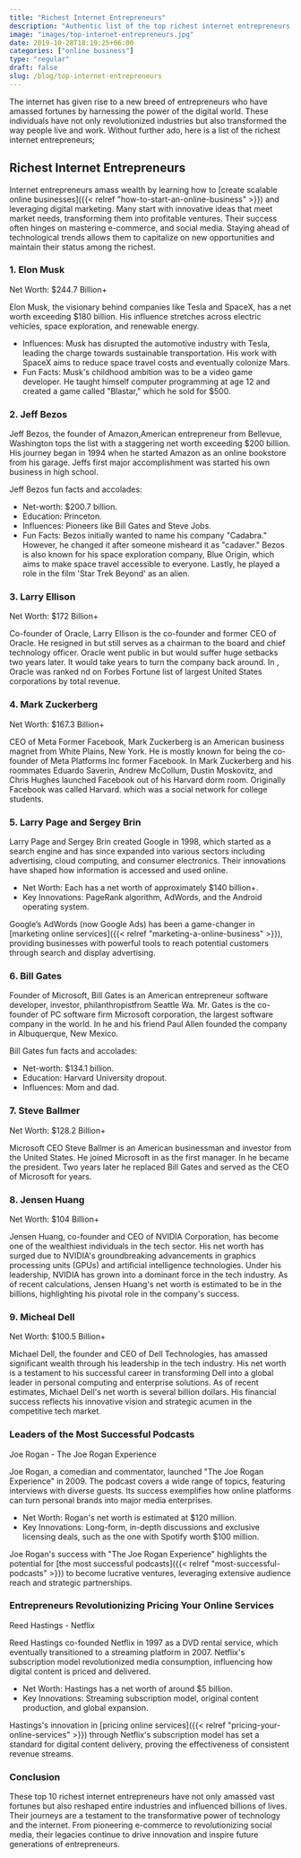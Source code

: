 ```yaml
---
title: "Richest Internet Entrepreneurs"
description: "Authentic list of the top richest internet entrepreneurs, their staggering net worth, significant influences on the digital world, and fun facts about their journeys to success."
image: "images/top-internet-entrepreneurs.jpg"
date: 2019-10-28T18:19:25+06:00
categories: ["online business"]
type: "regular"
draft: false
slug: /blog/top-internet-entrepreneurs
---
```


The internet has given rise to a new breed of entrepreneurs who have amassed fortunes by harnessing the power of the digital world. These individuals have not only revolutionized industries but also transformed the way people live and work. Without further ado, here is a list of the richest internet entrepreneurs;

## Richest Internet Entrepreneurs

Internet entrepreneurs amass wealth by learning how to [create scalable online businesses]({{< relref "how-to-start-an-online-business" >}}) and leveraging digital marketing. Many start with innovative ideas that meet market needs, transforming them into profitable ventures. Their success often hinges on mastering e-commerce, and social media. Staying ahead of technological trends allows them to capitalize on new opportunities and maintain their status among the richest.

### 1. Elon Musk

Net Worth: $244.7 Billion+

Elon Musk, the visionary behind companies like Tesla and SpaceX, has a net worth exceeding $180 billion. His influence stretches across electric vehicles, space exploration, and renewable energy.

* Influences: Musk has disrupted the automotive industry with Tesla, leading the charge towards sustainable transportation. His work with SpaceX aims to reduce space travel costs and eventually colonize Mars.
* Fun Facts: Musk's childhood ambition was to be a video game developer. He taught himself computer programming at age 12 and created a game called "Blastar," which he sold for $500.

### 2. Jeff Bezos

Jeff Bezos, the founder of Amazon,American entrepreneur from Bellevue, Washington tops the list with a staggering net worth exceeding $200 billion. His journey began in 1994 when he started Amazon as an online bookstore from his garage. Jeffs first major accomplishment was started his own business in high school.

Jeff Bezos fun facts and accolades:

* Net-worth: $200.7 billion.
* Education: Princeton.
* Influences: Pioneers like Bill Gates and Steve Jobs.
* Fun Facts: Bezos initially wanted to name his company "Cadabra." However, he changed it after someone misheard it as "cadaver." Bezos is also known for his space exploration company, Blue Origin, which aims to make space travel accessible to everyone. Lastly, he played a role in the film 'Star Trek Beyond' as an alien.

### 3. Larry Ellison

Net Worth: $172 Billion+

Co-founder of Oracle, Larry Ellison is the co-founder and former CEO of Oracle. He resigned in but still serves as a chairman to the board and chief technology officer. Oracle went public in but would suffer huge setbacks two years later. It would take years to turn the company back around. In , Oracle was ranked nd on Forbes Fortune list of largest United States corporations by total revenue.

### 4. Mark Zuckerberg

Net Worth: $167.3 Billion+

CEO of Meta Former Facebook, Mark Zuckerberg is an American business magnet from White Plains, New York. He is mostly known for being the co-founder of Meta Platforms Inc former Facebook. In Mark Zuckerberg and his roommates Eduardo Saverin, Andrew McCollum, Dustin Moskovitz, and Chris Hughes launched Facebook out of his Harvard dorm room. Originally Facebook was called Harvard. which was a social network for college students.

### 5. Larry Page and Sergey Brin

Larry Page and Sergey Brin created Google in 1998, which started as a search engine and has since expanded into various sectors including advertising, cloud computing, and consumer electronics. Their innovations have shaped how information is accessed and used online.

* Net Worth: Each has a net worth of approximately $140 billion+.
* Key Innovations: PageRank algorithm, AdWords, and the Android operating system.

Google’s AdWords (now Google Ads) has been a game-changer in [marketing online services]({{< relref "marketing-a-online-business" >}}), providing businesses with powerful tools to reach potential customers through search and display advertising.

### 6. Bill Gates

Founder of Microsoft, Bill Gates is an American entrepreneur software developer, investor, philanthropistfrom Seattle Wa. Mr. Gates is the co-founder of PC software firm Microsoft corporation, the largest software company in the world. In he and his friend Paul Allen founded the company in Albuquerque, New Mexico.

Bill Gates fun facts and accolades:

* Net-worth: $134.1 billion.
* Education: Harvard University dropout.
* Influences: Mom and dad.

### 7. Steve Ballmer

Net Worth: $128.2 Billion+

Microsoft CEO Steve Ballmer is an American businessman and investor from the United States. He joined Microsoft in as the first manager. In he became the president. Two years later he replaced Bill Gates and served as the CEO of Microsoft for years.

### 8. Jensen Huang

Net Worth: $104 Billion+

Jensen Huang, co-founder and CEO of NVIDIA Corporation, has become one of the wealthiest individuals in the tech sector. His net worth has surged due to NVIDIA's groundbreaking advancements in graphics processing units (GPUs) and artificial intelligence technologies. Under his leadership, NVIDIA has grown into a dominant force in the tech industry. As of recent calculations, Jensen Huang's net worth is estimated to be in the billions, highlighting his pivotal role in the company's success.

### 9. Micheal Dell

Net Worth: $100.5 Billion+

Michael Dell, the founder and CEO of Dell Technologies, has amassed significant wealth through his leadership in the tech industry. His net worth is a testament to his successful career in transforming Dell into a global leader in personal computing and enterprise solutions. As of recent estimates, Michael Dell's net worth is several billion dollars. His financial success reflects his innovative vision and strategic acumen in the competitive tech market.

### Leaders of the Most Successful Podcasts

Joe Rogan - The Joe Rogan Experience

Joe Rogan, a comedian and commentator, launched "The Joe Rogan Experience" in 2009. The podcast covers a wide range of topics, featuring interviews with diverse guests. Its success exemplifies how online platforms can turn personal brands into major media enterprises.

* Net Worth: Rogan's net worth is estimated at $120 million.
* Key Innovations: Long-form, in-depth discussions and exclusive licensing deals, such as the one with Spotify worth $100 million.

Joe Rogan's success with "The Joe Rogan Experience" highlights the potential for [the most successful podcasts]({{< relref "most-successful-podcasts" >}}) to become lucrative ventures, leveraging extensive audience reach and strategic partnerships.

### Entrepreneurs Revolutionizing Pricing Your Online Services

Reed Hastings - Netflix

Reed Hastings co-founded Netflix in 1997 as a DVD rental service, which eventually transitioned to a streaming platform in 2007. Netflix's subscription model revolutionized media consumption, influencing how digital content is priced and delivered.

* Net Worth: Hastings has a net worth of around $5 billion.
* Key Innovations: Streaming subscription model, original content production, and global expansion.

Hastings's innovation in [pricing online services]({{< relref "pricing-your-online-services" >}}) through Netflix's subscription model has set a standard for digital content delivery, proving the effectiveness of consistent revenue streams.

### Conclusion

These top 10 richest internet entrepreneurs have not only amassed vast fortunes but also reshaped entire industries and influenced billions of lives. Their journeys are a testament to the transformative power of technology and the internet. From pioneering e-commerce to revolutionizing social media, their legacies continue to drive innovation and inspire future generations of entrepreneurs.

